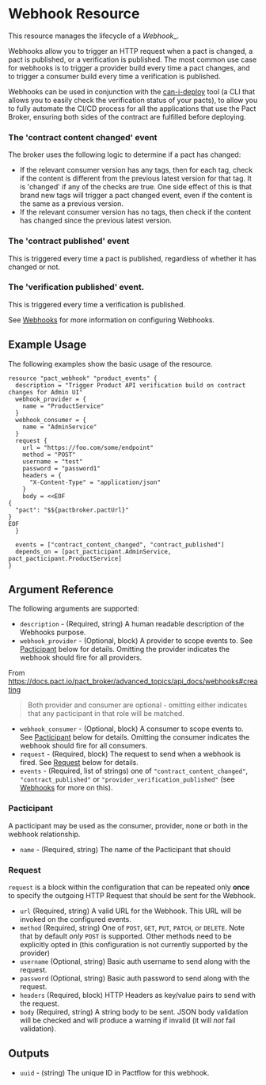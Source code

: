 # Webhook Resource

This resource manages the lifecycle of a _Webhook__.

Webhooks allow you to trigger an HTTP request when a pact is changed, a pact is published, or a verification is published. The most common use case for webhooks is to trigger a provider build every time a pact changes, and to trigger a consumer build every time a verification is published.

Webhooks can be used in conjunction with the [can-i-deploy](https://github.com/pact-foundation/pact_broker-client#can-i-deploy) tool \(a CLI that allows you to easily check the verification status of your pacts\), to allow you to fully automate the CI/CD process for all the applications that use the Pact Broker, ensuring both sides of the contract are fulfilled before deploying.

### The 'contract content changed' event

The broker uses the following logic to determine if a pact has changed:

* If the relevant consumer version has any tags, then for each tag, check if the content is different from the previous latest version for that tag. It is 'changed' if any of the checks are true. One side effect of this is that brand new tags will trigger a pact changed event, even if the content is the same as a previous version.
* If the relevant consumer version has no tags, then check if the content has changed since the previous latest version.

### The 'contract published' event

This is triggered every time a pact is published, regardless of whether it has changed or not.

### The 'verification published' event.

This is triggered every time a verification is published.

See [Webhooks](http://docs.pact.io/pact_broker/advanced_topics/webhooks/) for more information on configuring Webhooks.

## Example Usage
The following examples show the basic usage of the resource.

```hcl
resource "pact_webhook" "product_events" {
  description = "Trigger Product API verification build on contract changes for Admin UI"
  webhook_provider = {
    name = "ProductService"
  }
  webhook_consumer = {
    name = "AdminService"
  }
  request {
    url = "https://foo.com/some/endpoint"
    method = "POST"
    username = "test"
    password = "password1"
    headers = {
      "X-Content-Type" = "application/json"
    }
    body = <<EOF
{
  "pact": "$${pactbroker.pactUrl}"
}
EOF
  }

  events = ["contract_content_changed", "contract_published"]
  depends_on = [pact_pacticipant.AdminService, pact_pacticipant.ProductService]
}
```

## Argument Reference

The following arguments are supported:

* `description` - (Required, string) A human readable description of the Webhooks purpose.
* `webhook_provider` - (Optional, block) A provider to scope events to. See [Pacticipant](#pacticipant) below for details. Omitting the provider indicates the webhook should fire for all providers.

From https://docs.pact.io/pact_broker/advanced_topics/api_docs/webhooks#creating

> Both provider and consumer are optional - omitting either indicates that any pacticipant in that role will be matched.
* `webhook_consumer` - (Optional, block) A consumer to scope events to. See [Pacticipant](#pacticipant) below for details. Omitting the consumer indicates the webhook should fire for all consumers.
* `request` - (Required, block) The request to send when a webhook is fired. See [Request](#request) below for details.
* `events` - (Required, list of strings) one of	`"contract_content_changed"`, `"contract_published"` or `"provider_verification_published"` (see [Webhooks](http://docs.pact.io/pact_broker/advanced_topics/webhooks/) for more on this).


<a id="pacticipant"></a>
### Pacticipant

A pacticipant may be used as the consumer, provider, none or both in the webhook relationship.

* `name` - (Required, string) The name of the Pacticipant that should

<!-- start task-spec -->
<a id="request"></a>
### Request

`request` is a block within the configuration that can be repeated only **once** to specify the outgoing HTTP Request that should be sent for the Webhook.

* `url` (Required, string) A valid URL for the Webhook. This URL will be invoked on the configured events.
* `method` (Required, string) One of `POST`, `GET`, `PUT`, `PATCH`, or `DELETE`. Note that by default _only_ `POST` is supported. Other methods need to be explicitly opted in (this configuration is not currently supported by the provider)
* `username` (Optional, string) Basic auth username to send along with the request.
* `password` (Optional, string) Basic auth password to send along with the request.
* `headers` (Required, block) HTTP Headers as key/value pairs to send with the request.
* `body` (Required, string) A string body to be sent. JSON body validation will be checked and will produce a warning if invalid (it will _not_ fail validation).

## Outputs

* `uuid` - (string) The unique ID in Pactflow for this webhook.